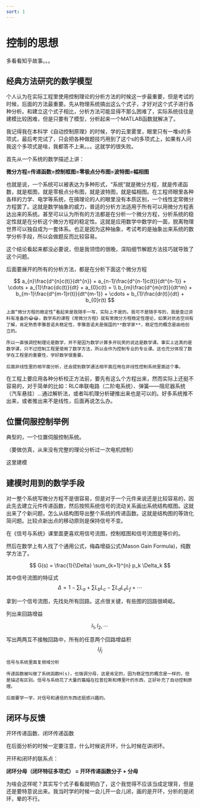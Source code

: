 ```yaml
---
sort: 1
---
```


# 控制的思想

多看看知乎故事。。。



## 经典方法研究的数学模型

个人认为在实际工程里使用控制理论的分析方法的时候这一步最重要，但是考试的时候，后面的方法最重要。先从物理系统搞出这么个式子，才好对这个式子进行各种分析。和建立这个式子相比，分析方法可能显得不那么困难了，实际系统往往是建模比较困难，但是只要有了模型，分析起来一个MATLAB函数就解决了。

我记得我在本科学《自动控制原理》的时候，学的云里雾里，眼里只有一堆s的多项式，最后考完试了，只会把各种做题技巧用到了这个s的多项式上，如果有人问我这个多项式是啥，我都答不上来。。。这就学的很失败。


首先从一个系统的数学描述上讲：

**微分方程=传递函数=控制框图=零极点分布图=波特图=幅相图**


也就是说，一个系统可以被表达为多种形式，“系统”就是微分方程，就是传递函数，就是框图，就是零极点分布图，就是波特图，就是幅相图。在工程师眼里各种各样的力学、电学等系统，在搞理论的人的眼里没有本质区别，一个线性定常微分方程罢了。这就是数学抽象的威力，普适的分析方法适用于所有可以用微分方程表达出来的系统。甚至可以认为所有的方法都是在分析一个微分方程，分析系统的稳定性就是在分析这个微分方程的稳定性。这就是应用数学中数学的一面，脱离物理世界可以独自成为一套体系。也正是因为这种抽象，考试考的是抽象出来系统的数学分析手段，所以会做题反而比较容易。

这个结论看起来都没必要说，但是我领悟的很晚，深陷细节解题方法技巧就导致了这个问题。

后面要展开的所有的分析方法，都是在分析下面这个微分方程

$$
a_{n}\frac{d^{n}c(t)}{dt^{n}} + a_{n-1}\frac{d^{n-1}c(t)}{dt^{n-1}} + \cdots + a_{1}\frac{dc(t)}{dt} + a_{0}c(t) = \\
b_{m}\frac{d^{m}r(t)}{dt^m} + b_{m-1}\frac{d^{m-1}r(t)}{dt^{m-1}} + \cdots + b_{1}\frac{dr(t)}{dt} + b_{0}r(t)
$$


```tip
上面“微分方程的稳定性”看起来是我随手一写，实际上不是的。我可不是随手写的，我是查过资料有准备的😂😂，数学系的课程《常微分方程》就有常微分方程稳定性理论，如果对状态空间有了解，肯定熟悉李雅普诺夫稳定性，李雅普诺夫是俄国的**数学家**，稳定性的概念是由他创立的。

所以一直强调控制理论是数学，并不是因为数学计算多开玩笑的说这是数学课。事实上这真的是数学课，只不过控制工程里使用了数学方法，所以会作为控制专业的专业课。这也充分体现了数学在工程里的重要性，学好数学很重要。

后面非线性里的相平面分析，还会提到数学通法相平面应用在非线性控制系统里面这个事。
```

在工程上要应用各种分析校正方法前，要先有这么个方程出来，然而实际上还挺不容易的，对于简单的比如：RLC串联电路（二阶电系统）、弹簧——阻尼器系统（汽车悬挂）...通过解析法，或者叫机理分析硬推出来也是可以的。好多系统推不出来，或者推出来不是线性，后面再说怎么办。


## 位置伺服控制举例

典型的，一个位置伺服控制系统。

（要做仿真，从来没有完整的理论分析过一次电机控制）

这里建模


## 建模时用到的数学手段

对一整个系统写微分方程不是很容易，但是对于一个元件来说还是比较容易的，因此先去建立元件传递函数，然后按照系统信号的流动关系画出系统结构框图。这就出来了个新问题，怎么从结构图导出整个系统的传递函数。这就是结构图的等效化简问题。比较点新出点的移动原则是保持信号不变。

在《信号与系统》课里面更喜欢用信号流图，控制框图和信号流图是等价的。

然后在数学上有人找了个通用公式，梅森增益公式(Mason Gain Formula)，纯数学方法了。

$$ G(s) = \frac{1}{\Delta} \sum_{k=1}^{n} p_k \Delta_k $$

其中信号流图的特征式$$ \Delta = 1 - \sum L_a + \sum L_bL_c - \sum L_dL_eL_f  + \cdots $$




拿到一个信号流图，先找处所有回路。这点很关键，有些图的回路很崎岖。

列出来回路增益

$$ l_1, l_2, \cdots $$

写出两两互不接触回路中，所有的任意两个回路增益积$$ l_i l_j $$


```note
信号与系统里面复频域分析

传递函数被叫做了系统函数H(s)，也强调分母，这是肯定的，因为稳定性的概念是一样的，但是描述有区别。信号与系统花了大量的篇幅在拉普拉斯和傅里叶的东西，正好补充了自动控制原理。

后面要学一学，对信号和通信的东西还挺感兴趣的。
```


## 闭环与反馈

开环传递函数、闭环传递函数

在后面分析的时候一定要注意，什么时候说开环，什么时候在讲闭环。

开环和闭环的联系点：

**闭环分母（闭环特征多项式） = 开环传递函数分子 + 分母**

为啥会这样呢？其实写个式子看看就明白了，这个我觉得不应该当成定理背，但是还是要特意说出来。我当时学的时候一会儿开一会儿闭，画的是开环，分析的是闭环，晕的不行。



